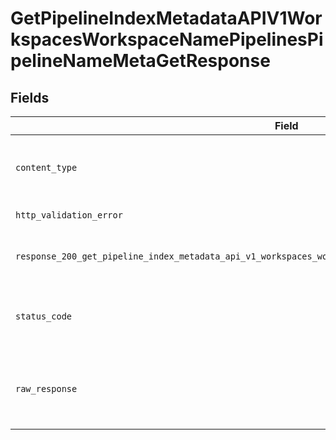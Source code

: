 # GetPipelineIndexMetadataAPIV1WorkspacesWorkspaceNamePipelinesPipelineNameMetaGetResponse


## Fields

| Field                                                                                                        | Type                                                                                                         | Required                                                                                                     | Description                                                                                                  |
| ------------------------------------------------------------------------------------------------------------ | ------------------------------------------------------------------------------------------------------------ | ------------------------------------------------------------------------------------------------------------ | ------------------------------------------------------------------------------------------------------------ |
| `content_type`                                                                                               | *Optional[str]*                                                                                              | :heavy_check_mark:                                                                                           | HTTP response content type for this operation                                                                |
| `http_validation_error`                                                                                      | [Optional[shared.HTTPValidationError]](undefined/models/shared/httpvalidationerror.md)                       | :heavy_minus_sign:                                                                                           | Validation Error                                                                                             |
| `response_200_get_pipeline_index_metadata_api_v1_workspaces_workspace_name_pipelines_pipeline_name_meta_get` | dict[str, [shared.PipelineIndexMetadataProperty](undefined/models/shared/pipelineindexmetadataproperty.md)]  | :heavy_minus_sign:                                                                                           | Metadata for the pipeline's index.                                                                           |
| `status_code`                                                                                                | *Optional[int]*                                                                                              | :heavy_check_mark:                                                                                           | HTTP response status code for this operation                                                                 |
| `raw_response`                                                                                               | [requests.Response](https://requests.readthedocs.io/en/latest/api/#requests.Response)                        | :heavy_minus_sign:                                                                                           | Raw HTTP response; suitable for custom response parsing                                                      |